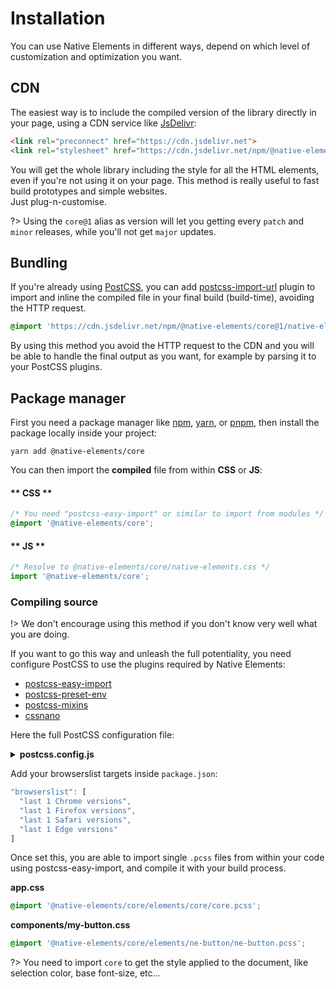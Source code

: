 # Installation

You can use Native Elements in different ways, depend on which level of customization and optimization you want.

## CDN

The easiest way is to include the compiled version of the library directly in your page, using a CDN service like <a href="https://www.jsdelivr.com/" target="_blank" rel="noopner noreferrer">JsDelivr</a>:

```html
<link rel="preconnect" href="https://cdn.jsdelivr.net">
<link rel="stylesheet" href="https://cdn.jsdelivr.net/npm/@native-elements/core@1/native-elements.css">
```

You will get the whole library including the style for all the HTML elements, even if you're not using it on your page. This method is really useful to fast build prototypes and simple websites. <br />Just plug-n-customise.

?> Using the `core@1` alias as version will let you getting every `patch` and `minor` releases, while you'll not get `major` updates.

## Bundling

If you're already using <a href="https://postcss.org/" target="_blank" rel="noopener noreferrer">PostCSS</a>, you can add [postcss-import-url](https://www.npmjs.com/package/postcss-import-url) plugin to import and inline the compiled file in your final build (build-time), avoiding the HTTP request.

```css
@import 'https://cdn.jsdelivr.net/npm/@native-elements/core@1/native-elements.css';
```

By using this method you avoid the HTTP request to the CDN and you will be able to handle the final output as you want, for example by parsing it to your PostCSS plugins.

## Package manager

First you need a package manager like <a href="https://www.npmjs.com/" target="_blank" rel="noopener noreferrer">npm</a>, <a href="https://yarnpkg.com/" target="_blank" rel="noopener noreferrer">yarn</a>, or <a href="https://pnpm.js.org/" target="_blank" rel="noopener noreferrer">pnpm</a>, then install the package locally inside your project:

```shell
yarn add @native-elements/core
```

You can then import the **compiled** file from within **CSS** or **JS**:

<!-- tabs:start -->

#### ** CSS **

```css
/* You need "postcss-easy-import" or similar to import from modules */
@import '@native-elements/core';
```

#### ** JS **

```js
/* Resolve to @native-elements/core/native-elements.css */
import '@native-elements/core';
```

<!-- tabs:end -->

### Compiling source

!> We don't encourage using this method if you don't know very well what you are doing.

If you want to go this way and unleash the full potentiality, you need configure PostCSS to use the plugins required by Native Elements:

- [postcss-easy-import](https://github.com/TrySound/postcss-easy-import ':target=_blank')
- [postcss-preset-env](https://preset-env.cssdb.org ':target=_blank')
- [postcss-mixins](https://github.com/postcss/postcss-mixins ':target=_blank')
- [cssnano](https://github.com/cssnano/cssnano ':target=_blank')

Here the full PostCSS configuration file:

<details>
  <summary><b>postcss.config.js</b></summary>

```js
const path = require('path');
const camelCase = require('camelcase');
const variables = require('@native-elements/core/props');

/*
 * Parse variables files and prepare
 * to use them as env() variables
*/
const envVariables = {
  environmentVariables: Object.keys(variables).reduce((props, key) => {
    let prop = variables[key];
    let normalizedName = prop.name.replace('--ne-', '');
    let newKey = `--${camelCase(normalizedName)}`;
    props[newKey] = `${prop.tokenValue}`;
    return props;
  }, {}),
};

module.exports = {
  plugins: {
    // More info: https://github.com/TrySound/postcss-easy-import
    'postcss-easy-import': {
      extensions: '.pcss'
    },

    // More info: https://preset-env.cssdb.org
    'postcss-preset-env': {
      stage: 0,
      features: {
        'logical-properties-and-values': {
          preserve: true
        }
      },
      importFrom: [
        envVariables,
      ],
      insertAfter: {
        // More info: https://github.com/postcss/postcss-mixins
        'custom-media-queries': require('postcss-mixins')({
          mixinsFiles: path.join(
            process.cwd(),
            'node_modules/@native-elements/core/elements/**',
            '_*.pcss'
          )
        })
      }
    },

    // More info: https://github.com/cssnano/cssnano
    cssnano: {
      preset: [
        'advanced',
        {
          discardComments: {
            removeAll: true
          },
          reduceIdents: false,
          autoprefixer: false
        }
      ]
    }
  }
};
```
</details>

Add your browserslist targets inside `package.json`:

```js
"browserslist": [
  "last 1 Chrome versions",
  "last 1 Firefox versions",
  "last 1 Safari versions",
  "last 1 Edge versions"
]
```

Once set this, you are able to import single `.pcss` files from within your code using postcss-easy-import, and compile it with your build process.

**app.css**
```css
@import '@native-elements/core/elements/core/core.pcss';
```

**components/my-button.css**
```css
@import '@native-elements/core/elements/ne-button/ne-button.pcss';
```

?> You need to import `core` to get the style applied to the document, like selection color, base font-size, etc...
